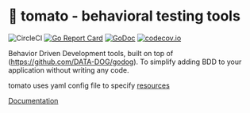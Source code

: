 # 🍅 tomato - behavioral testing tools
![CircleCI](https://circleci.com/gh/alileza/tomato/tree/master.svg?style=shield)
[![Go Report Card](https://goreportcard.com/badge/github.com/alileza/tomato)](https://goreportcard.com/report/github.com/alileza/tomato)
[![GoDoc](https://godoc.org/github.com/alileza/tomato?status.svg)](https://godoc.org/github.com/alileza/tomato)
[![codecov.io](https://codecov.io/github/alileza/tomato/branch/master/graph/badge.svg)](https://codecov.io/github/alileza/tomato)
 
Behavior Driven Development tools, built on top of (https://github.com/DATA-DOG/godog). To simplify adding BDD to your application without writing any code.

tomato uses yaml config file to specify [resources](#resources)

[Documentation](https://alileza.github.io/tomato/)
